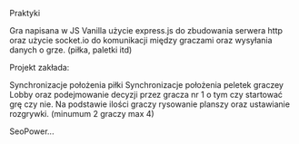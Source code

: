 Praktyki

Gra napisana w JS Vanilla użycie express.js do zbudowania serwera http oraz użycie socket.io do komunikacji między graczami oraz wysyłania danych o grze. (piłka, paletki itd)

Projekt zakłada:

Synchronizacje położenia piłki
Synchronizacje położenia peletek graczey
Lobby oraz podejmowanie decyzji przez gracza nr 1 o tym czy startować grę czy nie.
Na podstawie ilości graczy rysowanie planszy oraz ustawianie rozgrywki. (minumum 2 graczy max 4)











SeoPower...
